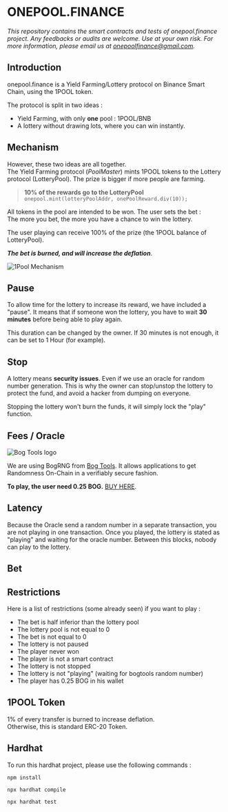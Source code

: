 # ONEPOOL.FINANCE

*This repository contains the smart contracts and tests of onepool.finance project.
Any feedbacks or audits are welcome. Use at your own risk. For more information, please email us at onepoolfinance@gmail.com.*

## Introduction

onepool.finance is a Yield Farming/Lottery protocol on Binance Smart Chain, using the 1POOL token.

The protocol is split in two ideas : 
- Yield Farming, with only **one** pool : 1POOL/BNB
- A lottery without drawing lots, where you can win instantly.

## Mechanism

However, these two ideas are all together. 
<br> The Yield Farming protocol (*PoolMaster*) mints 1POOL tokens to the Lottery protocol
(LotteryPool). The prize is bigger if more people are farming.

> **10% of the rewards go to the LotteryPool**
> <br>`onepool.mint(lotteryPoolAddr, onePoolReward.div(10));`

All tokens in the pool are intended to be won. The user sets the  bet :
<br> The more you bet, the more you have a chance to win the lottery.

The user playing can receive 100% of the prize (the 1POOL balance of LotteryPool).

_**The bet is burned, and will increase the deflation**_.

![1Pool Mechanism](https://i.ibb.co/kXrT1xd/1pool-mechanism.png)

## Pause

To allow time for the lottery to increase its reward, we have included a "pause".
It means that if someone won the lottery, you have to wait **30 minutes** before being able to play again.

This duration can be changed by the owner. If 30 minutes is not enough, it can be set to 1 Hour (for example).

## Stop

A lottery means **security issues**. Even if we use an oracle for random number generation. This is why the owner can stop/unstop the lottery to protect the fund, and avoid a hacker from dumping on everyone.

Stopping the lottery won't burn the funds, it will simply lock the "play" function.

## Fees / Oracle

![Bog Tools logo](https://bogtools.io/wp-content/uploads/2021/03/bogtools_logo_positive.svg)

We are using BogRNG from [Bog Tools](https://www.bogtools.io).
It allows applications to get Randomness On-Chain in a verifiably secure fashion.

**To play, the user need 0.25 BOG.**
[BUY HERE](https://exchange.pancakeswap.finance/#/swap?outputCurrency=0xd7b729ef857aa773f47d37088a1181bb3fbf0099&inputCurrency=BNB#).

## Latency 

Because the Oracle send a random number in a separate transaction, you are not playing in one transaction.
Once you played, the lottery is stated as "playing" and waiting for the oracle number. Between this blocks, nobody can play to the lottery.

## Bet

## Restrictions

Here is a list of restrictions (some already seen) if you want to play :
- The bet is half inferior than the lottery pool
- The lottery pool is not equal to 0
- The bet is not equal to 0
- The lottery is not paused
- The player never won
- The player is not a smart contract
- The lottery is not stopped
- The lottery is not "playing" (waiting for bogtools random number)
- The player has 0.25 BOG in his wallet

## 1POOL Token

1% of every transfer is burned to increase deflation.
<br>Otherwise, this is standard ERC-20 Token.

## Hardhat

To run this hardhat project, please use the following commands :

`npm install`

`npx hardhat compile`

`npx hardhat test`



